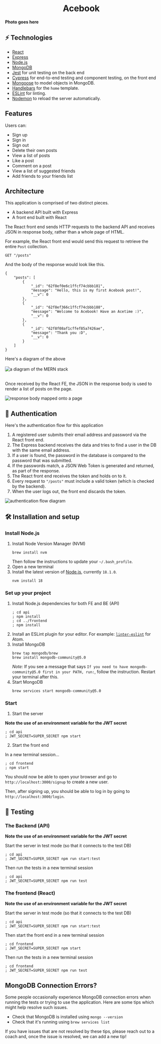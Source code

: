 <h1 align='center'>Acebook</h1>

**Photo goes here**

## ⚡️ Technologies

- [React](https://react.dev/)
- [Express](https://expressjs.com/)
- [Node.js](https://nodejs.org/en)
- [MongoDB](https://www.mongodb.com/)
- [Jest](https://jestjs.io/) for unit testing on the back end
- [Cypress](https://www.cypress.io/) for end-to-end testing and component testing, on the front end
- [Mongoose](https://mongoosejs.com) to model objects in MongoDB.
- [Handlebars](https://handlebarsjs.com/) for the `home` template.
- [ESLint](https://eslint.org) for linting.
- [Nodemon](https://nodemon.io/) to reload the server automatically.


## Features

Users can:
- Sign up
- Sign in
- Sign out
- Delete their own posts
- View a list of posts
- Like a post
- Comment on a post
- View a list of suggested friends
- Add friends to your friends list


## Architecture

This application is comprised of two distinct pieces.

- A backend API built with Express
- A front end built with React

The React front end sends HTTP requests to the backend API and receives JSON in response body, rather than a whole page of HTML.

For example, the React front end would send this request to retrieve the entire `Post` collection.

```
GET "/posts"
```

And the body of the response would look like this.

```
{
    "posts": [
        {
            "_id": "62f8ef0e6c1ffcf74cbbb181",
            "message": "Hello, this is my first Acebook post!",
            "__v": 0
        },
        {
            "_id": "62f8ef366c1ffcf74cbbb188",
            "message": "Welcome to Acebook! Have an Acetime :)",
            "__v": 0
        },
        {
            "_id": "62f8f08af1cffef85a7426ae",
            "message": "Thank you :D",
            "__v": 0
        }
    ]
}
```

Here's a diagram of the above
<br>
<br>
![a diagram of the MERN stack](./diagrams/mern_stack.png)
<br>
<br>

Once received by the React FE, the JSON in the response body is used to render a list of posts on the page.

![response body mapped onto a page](./diagrams/response_parsing.png)

## 🔑 Authentication

Here's the authentication flow for this application

1. A registered user submits their email address and password via the React front end.
2. The Express backend receives the data and tries to find a user in the DB with the same email address.
3. If a user is found, the password in the database is compared to the password that was submitted.
4. If the passwords match, a JSON Web Token is generated and returned, as part of the response.
5. The React front end receives the token and holds on to it.
6. Every request to `"/posts"` must include a valid token (which is checked by the backend).
7. When the user logs out, the front end discards the token.

![authentication flow diagram](./diagrams/auth_flow.png)

## 🛠 Installation and setup

### Install Node.js

1. Install Node Version Manager (NVM)
   ```
   brew install nvm
   ```
   Then follow the instructions to update your `~/.bash_profile`.
2. Open a new terminal
3. Install the latest version of [Node.js](https://nodejs.org/en/), currently `18.1.0`.
   ```
   nvm install 18
   ```

### Set up your project

1. Install Node.js dependencies for both FE and BE (API)
   ```
   ; cd api
   ; npm install
   ; cd ../frontend
   ; npm install
   ```
2. Install an ESLint plugin for your editor. For example: [`linter-eslint`](https://github.com/AtomLinter/linter-eslint) for Atom.
3. Install MongoDB
   ```
   brew tap mongodb/brew
   brew install mongodb-community@5.0
   ```
   *Note:* If you see a message that says `If you need to have mongodb-community@5.0 first in your PATH, run:`, follow the instruction. Restart your terminal after this.
4. Start MongoDB
   ```
   brew services start mongodb-community@5.0
   ```

### Start

1. Start the server

  **Note the use of an environment variable for the JWT secret**

   ```
   ; cd api
   ; JWT_SECRET=SUPER_SECRET npm start
   ```
2. Start the front end

  In a new terminal session...

  ```
  ; cd frontend
  ; npm start
  ```

You should now be able to open your browser and go to `http://localhost:3000/signup` to create a new user.

Then, after signing up, you should be able to log in by going to `http://localhost:3000/login`.

## 🧪 Testing


### The Backend (API)

**Note the use of an environment variable for the JWT secret**

  Start the server in test mode (so that it connects to the test DB)

  ```
  ; cd api
  ; JWT_SECRET=SUPER_SECRET npm run start:test
  ```

  Then run the tests in a new terminal session

  ```
  ; cd api
  ; JWT_SECRET=SUPER_SECRET npm run test
  ```

### The frontend (React)

**Note the use of an environment variable for the JWT secret**

  Start the server in test mode (so that it connects to the test DB)

  ```
  ; cd api
  ; JWT_SECRET=SUPER_SECRET npm run start:test
  ```

  Then start the front end in a new terminal session

  ```
  ; cd frontend
  ; JWT_SECRET=SUPER_SECRET npm start
  ```

  Then run the tests in a new terminal session

  ```
  ; cd frontend
  ; JWT_SECRET=SUPER_SECRET npm run test
  ```

## MongoDB Connection Errors?

Some people occasionally experience MongoDB connection errors when running the tests or trying to use the application. Here are some tips which might help resolve such issues.

- Check that MongoDB is installed using `mongo --version`
- Check that it's running using `brew services list`

If you have issues that are not resolved by these tips, please reach out to a coach and, once the issue is resolved, we can add a new tip!
